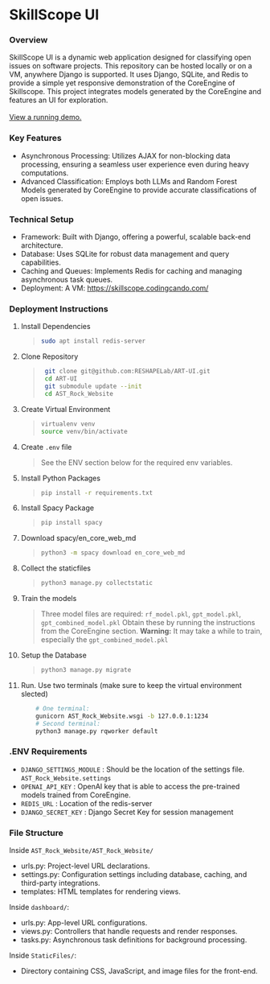 # SkillScope UI

### Overview
SkillScope UI is a dynamic web application designed for classifying open issues on software projects. This repository can be hosted locally or on a VM, anywhere Django is supported. It uses Django, SQLite, and Redis to provide a simple yet responsive demonstration of the CoreEngine of Skillscope. This project integrates models generated by the CoreEngine and features an UI for exploration. 
<br><br>
[View a running demo.](https://skillscope.codingcando.com/)

### Key Features
- Asynchronous Processing: Utilizes AJAX for non-blocking data processing, ensuring a seamless user experience even during heavy computations.
- Advanced Classification: Employs both LLMs and Random Forest Models generated by CoreEngine to provide accurate classifications of open issues.

### Technical Setup
- Framework: Built with Django, offering a powerful, scalable back-end architecture.
- Database: Uses SQLite for robust data management and query capabilities.
- Caching and Queues: Implements Redis for caching and managing asynchronous task queues.
- Deployment: A VM: https://skillscope.codingcando.com/

### Deployment Instructions
1. Install Dependencies
    > ``` sh
    > sudo apt install redis-server
2. Clone Repository
    > ``` sh
    >  git clone git@github.com:RESHAPELab/ART-UI.git
    >  cd ART-UI
    >  git submodule update --init
    >  cd AST_Rock_Website
3. Create Virtual Environment
    > ``` sh
    > virtualenv venv
    > source venv/bin/activate
4. Create `.env` file
    > See the ENV section below for the required env variables.
5. Install Python Packages
    > ``` sh
    > pip install -r requirements.txt

6. Install Spacy Package
    > ``` sh
    > pip install spacy 

7. Download spacy/en_core_web_md
    > ``` sh
    > python3 -m spacy download en_core_web_md  

8.  Collect the staticfiles
    > ``` sh
    > python3 manage.py collectstatic   

9. Train the models
    > Three model files are required: `rf_model.pkl`, `gpt_model.pkl`, `gpt_combined_model.pkl`
    > Obtain these by running the instructions from the CoreEngine section.
    > **Warning:** It may take a while to train, especially the `gpt_combined_model.pkl`

10. Setup the Database
    > ``` sh
    > python3 manage.py migrate
11. Run. Use two terminals (make sure to keep the virtual environment slected)
    ``` sh
        # One terminal:
        gunicorn AST_Rock_Website.wsgi -b 127.0.0.1:1234
        # Second terminal:
        python3 manage.py rqworker default
    ```

### .ENV Requirements
- `DJANGO_SETTINGS_MODULE` : Should be the location of the settings file. `AST_Rock_Website.settings`
- `OPENAI_API_KEY` : OpenAI key that is able to access the pre-trained models trained from CoreEngine.
- `REDIS_URL` : Location of the redis-server
- `DJANGO_SECRET_KEY` : Django Secret Key for session management

### File Structure
Inside `AST_Rock_Website/AST_Rock_Website/`
- urls.py: Project-level URL declarations.
- settings.py: Configuration settings including database, caching, and third-party integrations.
- templates: HTML templates for rendering views.

Inside `dashboard/`: 
- urls.py: App-level URL configurations.
- views.py: Controllers that handle requests and render responses.
- tasks.py: Asynchronous task definitions for background processing.

Inside `StaticFiles/`:
- Directory containing CSS, JavaScript, and image files for the front-end.
